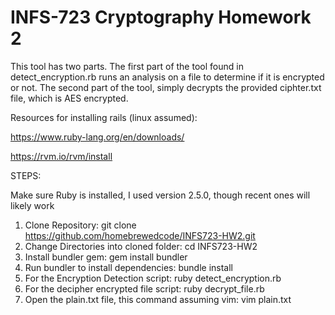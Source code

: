# INFS-723 Cryptography Homework 2
This tool has two parts.  The first part of the tool found in detect_encryption.rb runs
an analysis on a file to determine if it is encrypted or not.  The second part of the tool, 
simply decrypts the provided ciphter.txt file, which is AES encrypted. 

Resources for installing rails (linux assumed):

https://www.ruby-lang.org/en/downloads/

https://rvm.io/rvm/install



STEPS:

Make sure Ruby is installed, I used version 2.5.0, though recent ones will likely work

1.  Clone Repository: git clone https://github.com/homebrewedcode/INFS723-HW2.git
2.  Change Directories into cloned folder: cd INFS723-HW2
3.  Install bundler gem: gem install bundler
4.  Run bundler to install dependencies: bundle install
5.  For the Encryption Detection script: ruby detect_encryption.rb
6.  For the decipher encrypted file script: ruby decrypt_file.rb
7.  Open the plain.txt file, this command assuming vim: vim plain.txt